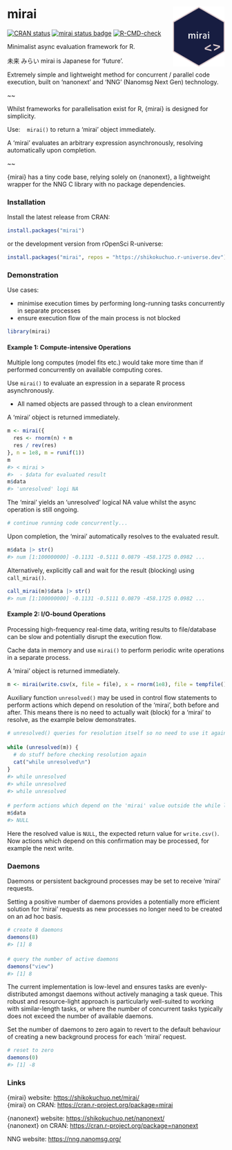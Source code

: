 
<!-- README.md is generated from README.Rmd. Please edit that file -->

# mirai <a href="https://shikokuchuo.net/mirai/" alt="mirai"><img src="man/figures/logo.png" alt="mirai logo" align="right" width="120"/></a>

<!-- badges: start -->

[![CRAN
status](https://www.r-pkg.org/badges/version/mirai?color=112d4e)](https://CRAN.R-project.org/package=mirai)
[![mirai status
badge](https://shikokuchuo.r-universe.dev/badges/mirai?color=ddcacc)](https://shikokuchuo.r-universe.dev)
[![R-CMD-check](https://github.com/shikokuchuo/mirai/workflows/R-CMD-check/badge.svg)](https://github.com/shikokuchuo/mirai/actions)
<!-- badges: end -->

Minimalist async evaluation framework for R.

未来 みらい mirai is Japanese for ‘future’.

Extremely simple and lightweight method for concurrent / parallel code
execution, built on ‘nanonext’ and ‘NNG’ (Nanomsg Next Gen) technology.

\~\~

Whilst frameworks for parallelisation exist for R, {mirai} is designed
for simplicity.

Use:    `mirai()` to return a ‘mirai’ object immediately.

A ‘mirai’ evaluates an arbitrary expression asynchronously, resolving
automatically upon completion.

\~\~

{mirai} has a tiny code base, relying solely on {nanonext}, a
lightweight wrapper for the NNG C library with no package dependencies.

### Installation

Install the latest release from CRAN:

``` r
install.packages("mirai")
```

or the development version from rOpenSci R-universe:

``` r
install.packages("mirai", repos = "https://shikokuchuo.r-universe.dev")
```

### Demonstration

Use cases:

-   minimise execution times by performing long-running tasks
    concurrently in separate processes
-   ensure execution flow of the main process is not blocked

``` r
library(mirai)
```

#### Example 1: Compute-intensive Operations

Multiple long computes (model fits etc.) would take more time than if
performed concurrently on available computing cores.

Use `mirai()` to evaluate an expression in a separate R process
asynchronously.

-   All named objects are passed through to a clean environment

A ‘mirai’ object is returned immediately.

``` r
m <- mirai({
  res <- rnorm(n) + m
  res / rev(res)
}, n = 1e8, m = runif(1))
m
#> < mirai >
#>  - $data for evaluated result
m$data
#> 'unresolved' logi NA
```

The ‘mirai’ yields an ‘unresolved’ logical NA value whilst the async
operation is still ongoing.

``` r
# continue running code concurrently...
```

Upon completion, the ‘mirai’ automatically resolves to the evaluated
result.

``` r
m$data |> str()
#> num [1:100000000] -0.1131 -0.5111 0.0879 -458.1725 0.0982 ...
```

Alternatively, explicitly call and wait for the result (blocking) using
`call_mirai()`.

``` r
call_mirai(m)$data |> str()
#> num [1:100000000] -0.1131 -0.5111 0.0879 -458.1725 0.0982 ...
```

#### Example 2: I/O-bound Operations

Processing high-frequency real-time data, writing results to
file/database can be slow and potentially disrupt the execution flow.

Cache data in memory and use `mirai()` to perform periodic write
operations in a separate process.

A ‘mirai’ object is returned immediately.

``` r
m <- mirai(write.csv(x, file = file), x = rnorm(1e8), file = tempfile())
```

Auxiliary function `unresolved()` may be used in control flow statements
to perform actions which depend on resolution of the ‘mirai’, both
before and after. This means there is no need to actually wait (block)
for a ‘mirai’ to resolve, as the example below demonstrates.

``` r
# unresolved() queries for resolution itself so no need to use it again within the while loop

while (unresolved(m)) {
  # do stuff before checking resolution again
  cat("while unresolved\n")
}
#> while unresolved
#> while unresolved
#> while unresolved

# perform actions which depend on the 'mirai' value outside the while loop
m$data
#> NULL
```

Here the resolved value is `NULL`, the expected return value for
`write.csv()`. Now actions which depend on this confirmation may be
processed, for example the next write.

### Daemons

Daemons or persistent background processes may be set to receive ‘mirai’
requests.

Setting a positive number of daemons provides a potentially more
efficient solution for ‘mirai’ requests as new processes no longer need
to be created on an ad hoc basis.

``` r
# create 8 daemons
daemons(8)
#> [1] 8

# query the number of active daemons
daemons("view")
#> [1] 8
```

The current implementation is low-level and ensures tasks are
evenly-distributed amongst daemons without actively managing a task
queue. This robust and resource-light approach is particularly
well-suited to working with similar-length tasks, or where the number of
concurrent tasks typically does not exceed the number of available
daemons.

Set the number of daemons to zero again to revert to the default
behaviour of creating a new background process for each ‘mirai’ request.

``` r
# reset to zero
daemons(0)
#> [1] -8
```

### Links

{mirai} website: <https://shikokuchuo.net/mirai/><br /> {mirai} on CRAN:
<https://cran.r-project.org/package=mirai>

{nanonext} website: <https://shikokuchuo.net/nanonext/><br /> {nanonext}
on CRAN: <https://cran.r-project.org/package=nanonext>

NNG website: <https://nng.nanomsg.org/><br />
